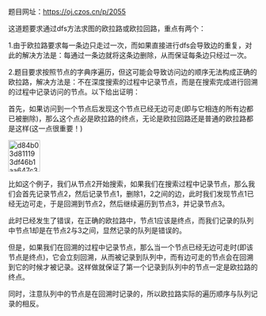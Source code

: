 题目网址：https://oj.czos.cn/p/2055

这道题要求通过dfs方法求图的欧拉路或欧拉回路，重点有两个：

1.由于欧拉路要求每一条边只走过一次，而如果直接进行dfs会导致边的重复，对此的解决方法是：每通过一条边就将这条边删除，从而保证每条边只经过一次。

2.题目要求按照节点的字典序遍历，但这可能会导致访问边的顺序无法构成正确的欧拉路，解决方法是：不在深度搜索的过程中记录节点，而是在搜索完成进行回溯的过程中记录访问的节点。以下给出证明：

首先，如果访问到一个节点后发现这个节点已经无边可走(即与它相连的所有边都已被删除)，那么这个点必是欧拉路的终点，无论是欧拉回路还是普通的欧拉路都是这样(这一点很重要！)

<img width="64" alt="d84b03d811193df46b1aa647c3124fc" src="https://github.com/litterqi/experience-and-records-of-coding/assets/123362884/e0e991ad-954e-4fc8-ae7e-2c0f46b7063c">

比如这个例子，我们从节点2开始搜索，如果我们在搜索过程中记录节点，那么我们会首先记录节点2，然后记录节点1，删除1，2之间的边，此时我们发现节点1已经无边可走，于是回溯到节点2，然后继续遍历到节点3，并记录节点3。

此时已经发生了错误，在正确的欧拉路中，节点1应该是终点，而我们记录的队列中节点1却是在节点2与3之间，显然记录的队列是错误的。

但是，如果我们在回溯的过程中记录节点，那么当一个节点已经无边可走时(即该节点是终点)，它会立刻回溯，从而被记录到队列中，而有边可走的节点会在回溯到它的时候才被记录。这样做就保证了第一个记录到队列中的节点一定是欧拉路的终点。

同时，注意队列中的节点是在回溯时记录的，所以欧拉路实际的遍历顺序与队列记录的相反。
